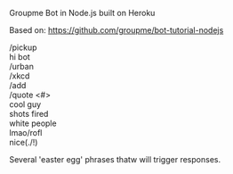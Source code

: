 Groupme Bot in Node.js built on Heroku

Based on: https://github.com/groupme/bot-tutorial-nodejs

/pickup  
hi bot  
/urban  
/xkcd  
/add <quote>  
/quote <#>  
cool guy  
shots fired  
white people  
lmao/rofl  
nice(./!)  

Several 'easter egg' phrases thatw will trigger responses.

